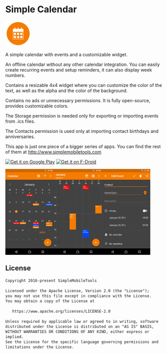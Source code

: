 # Simple Calendar
<img alt="Logo" src="app/src/main/res/mipmap-xxxhdpi/ic_launcher.png" width="80" />

A simple calendar with events and a customizable widget.

An offline calendar without any other calendar integration. You can easily create recurring events and setup reminders, it can also display week numbers.

Contains a resizable 4x4 widget where you can customize the color of the text, as well as the alpha and the color of the background.

Contains no ads or unnecessary permissions. It is fully open-source, provides customizable colors.

The Storage permission is needed only for exporting or importing events from .ics files.

The Contacts permission is used only at importing contact birthdays and anniversaries.

This app is just one piece of a bigger series of apps. You can find the rest of them at http://www.simplemobiletools.com

<a href='https://play.google.com/store/apps/details?id=com.simplemobiletools.calendar'><img src='http://simplemobiletools.github.io/assets/public/google-play.png' alt='Get it on Google Play' height='45' /></a>
<a href='https://f-droid.org/app/com.simplemobiletools.calendar'><img src='http://simplemobiletools.github.io/assets/public/f-droid.png' alt='Get it on F-Droid' height='45' /></a>

<div style="display:flex;">
<img alt="App image" src="screenshots/app.png" width="30%">
<img alt="App image" src="screenshots/app_5.png" width="30%">
<img alt="App image" src="screenshots/app_6.png" width="30%">
</div>

License
-------
    Copyright 2016-present SimpleMobileTools
    
    Licensed under the Apache License, Version 2.0 (the "License");
    you may not use this file except in compliance with the License.
    You may obtain a copy of the License at
    
       https://www.apache.org/licenses/LICENSE-2.0
    
    Unless required by applicable law or agreed to in writing, software
    distributed under the License is distributed on an "AS IS" BASIS,
    WITHOUT WARRANTIES OR CONDITIONS OF ANY KIND, either express or implied.
    See the License for the specific language governing permissions and
    limitations under the License.
